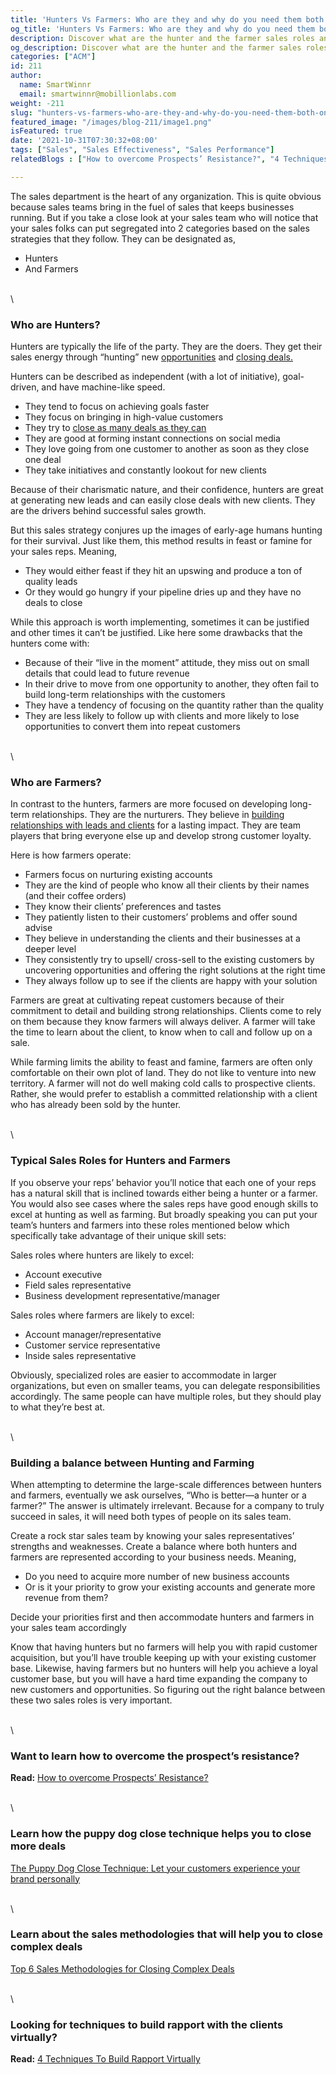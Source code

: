 ```yaml
---
title: 'Hunters Vs Farmers: Who are they and why do you need them both on your Sales Team?'
og_title: 'Hunters Vs Farmers: Who are they and why do you need them both on your Sales Team?'
description: Discover what are the hunter and the farmer sales roles and how can they come together to create a balanced sales team
og_description: Discover what are the hunter and the farmer sales roles and how can they come together to create a balanced sales team
categories: ["ACM"]
id: 211
author:
  name: SmartWinnr
  email: smartwinnr@mobillionlabs.com
weight: -211
slug: "hunters-vs-farmers-who-are-they-and-why-do-you-need-them-both-on-your-sales-team?"
featured_image: "/images/blog-211/image1.png"
isFeatured: true
date: '2021-10-31T07:30:32+08:00'
tags: ["Sales", "Sales Effectiveness", "Sales Performance"]
relatedBlogs : ["How to overcome Prospects’ Resistance?", "4 Techniques To Build Rapport Virtually", "Top 6 Sales Methodologies for Closing Complex Deals", "The Puppy Dog Close Technique: Let your customers experience your brand personally"]

---
```


The sales department is the heart of any organization. This is quite obvious because sales teams bring in the fuel of sales that keeps businesses running. But if you take a close look at your sales team who will notice that your sales folks can put segregated into 2 categories based on the sales strategies that they follow. They can be designated as,

* Hunters
* And Farmers

\
\

### **Who are Hunters?**

Hunters are typically the life of the party. They are the doers. They get their sales energy through “hunting” new [opportunities](https://www.smartwinnr.com/post/how-to-overcome-prospects-resistance/) and [closing deals.](https://www.smartwinnr.com/post/sales-close-rate/)

<div class="ml_special_div_blog ml-margin-bottom10">
  <div class="ml_special_div_blog_content ml-margin-top10 ml-margin-bottom10">
    <p>Hunters can be described as independent (with a lot of initiative), goal-driven, and have machine-like speed. </p>
    <ul>
      <li>They tend to focus on achieving goals faster</li>
      <li>They focus on bringing in high-value customers</li>
      <li>They try to <a href="https://www.smartwinnr.com/post/top-6-sales-methodologies-for-closing-complex-deals/">close as many deals as they can</a></li>
      <li>They are good at forming instant connections on social media</li>
      <li>They love going from one customer to another as soon as they close one deal</li>
      <li>They take initiatives and constantly lookout for new clients</li>
    </ul>
  </div>
  <div class="ml_special_div_blog_content ml-margin-top10 ml-margin-bottom10">
    <p>Because of their charismatic nature, and their confidence, hunters are great at generating new leads and can easily close deals with new clients. They are the drivers behind successful sales growth.</p>
  </div>
</div>

But this sales strategy conjures up the images of early-age humans hunting for their survival. Just like them, this method results in feast or famine for your sales reps. Meaning, 

* They would either feast if they hit an upswing and produce a ton of quality leads 
* Or they would go hungry if your pipeline dries up and they have no deals to close

While this approach is worth implementing, sometimes it can be justified and other times it can’t be justified. Like here some drawbacks that the hunters come with:

* Because of their “live in the moment” attitude, they miss out on small details that could lead to future revenue
* In their drive to move from one opportunity to another, they often fail to build long-term relationships with the customers
* They have a tendency of focusing on the quantity rather than the quality
* They are less likely to follow up with clients and more likely to lose opportunities to convert them into repeat customers

\
\

### **Who are Farmers?**

In contrast to the hunters, farmers are more focused on developing long-term relationships. They are the nurturers. They believe in [building relationships with leads and clients](https://www.smartwinnr.com/post/4-techniques-to-build-rapport-virtually/) for a lasting impact. They are team players that bring everyone else up and develop strong customer loyalty.

<div class="ml_special_div_blog ml-margin-bottom10">
  <div class="ml_special_div_blog_content ml-margin-top10 ml-margin-bottom10">
    <p>Here is how farmers operate:</p>
    <ul>
      <li>Farmers focus on nurturing existing accounts</li>
      <li>They are the kind of people who know all their clients by their names (and their coffee orders)</li>
      <li>They know their clients’ preferences and tastes</li>
      <li>They patiently listen to their customers’ problems and offer sound advise</li>
      <li>They believe in understanding the clients and their businesses at a deeper level</li>
      <li>They consistently try to upsell/ cross-sell to the existing customers by uncovering opportunities and offering the right solutions at the right time</li>
      <li>They always follow up to see if the clients are happy with your solution</li>
    </ul>
    <p>Farmers are great at cultivating repeat customers because of their commitment to detail and building strong relationships. Clients come to rely on them because they know farmers will always deliver. A farmer will take the time to learn about the client, to know when to call and follow up on a sale.</p>
  </div>
</div>

While farming limits the ability to feast and famine, farmers are often only comfortable on their own plot of land. They do not like to venture into new territory. A farmer will not do well making cold calls to prospective clients. Rather, she would prefer to establish a committed relationship with a client who has already been sold by the hunter.

\
\

### **Typical Sales Roles for Hunters and Farmers**

If you observe your reps’ behavior you’ll notice that each one of your reps has a natural skill that is inclined towards either being a hunter or a farmer. You would also see cases where the sales reps have good enough skills to excel at hunting as well as farming. But broadly speaking you can put your team’s hunters and farmers into these roles mentioned below which specifically take advantage of their unique skill sets:

<div class="ml_special_div_blog ml-margin-bottom10">
  <div class="ml_special_div_blog_content ml-margin-top10 ml-margin-bottom10">
    <p>Sales roles where hunters are likely to excel:</p>
    <ul>
      <li>Account executive</li>
      <li>Field sales representative</li>
      <li>Business development representative/manager</li>
    </ul>
    <p>Sales roles where farmers are likely to excel:</p>
    <ul>
      <li>Account manager/representative</li>
      <li>Customer service representative</li>
      <li>Inside sales representative</li>
    </ul>
  </div>
</div>

Obviously, specialized roles are easier to accommodate in larger organizations, but even on smaller teams, you can delegate responsibilities accordingly. The same people can have multiple roles, but they should play to what they’re best at.

\
\

### **Building a balance between Hunting and Farming**

When attempting to determine the large-scale differences between hunters and farmers, eventually we ask ourselves, “Who is better—a hunter or a farmer?” The answer is ultimately irrelevant. Because for a company to truly succeed in sales, it will need both types of people on its sales team.

<div class="ml_special_div_blog ml-margin-bottom10">
  <div class="ml_special_div_blog_content ml-margin-top10 ml-margin-bottom10">
    <p>Create a rock star sales team by knowing your sales representatives’ strengths and weaknesses. Create a balance where both hunters and farmers are represented according to your business needs. Meaning,</p>
    <ul>
      <li>Do you need to acquire more number of new business accounts</li>
      <li>Or is it your priority to grow your existing accounts and generate more revenue from them? </li>
    </ul>
    <p>Decide your priorities first and then accommodate hunters and farmers in your sales team accordingly</p>
  </div>
</div>

Know that having hunters but no farmers will help you with rapid customer acquisition, but you’ll have trouble keeping up with your existing customer base. Likewise, having farmers but no hunters will help you achieve a loyal customer base, but you will have a hard time expanding the company to new customers and opportunities. So figuring out the right balance between these two sales roles is very important.

\
\


### Want to learn how to overcome the prospect’s resistance?

**Read:** [How to overcome Prospects’ Resistance?](https://smartwinnr.com/post/how-to-overcome-prospects-resistance/)

\
\

### Learn how the puppy dog close technique helps you to close more deals

[The Puppy Dog Close Technique: Let your customers experience your brand personally](https://smartwinnr.com/post/puppy-dog-close-technique-let-your-customers-experience-your-brand-personally/)

\
\

### Learn about the sales methodologies that will help you to close complex deals

[Top 6 Sales Methodologies for Closing Complex Deals](https://www.smartwinnr.com/post/top-6-sales-methodologies-for-closing-complex-deals/)

\
\

### Looking for techniques to build rapport with the clients virtually?

**Read:** [4 Techniques To Build Rapport Virtually](https://smartwinnr.com/post/4-techniques-to-build-rapport-virtually/)
